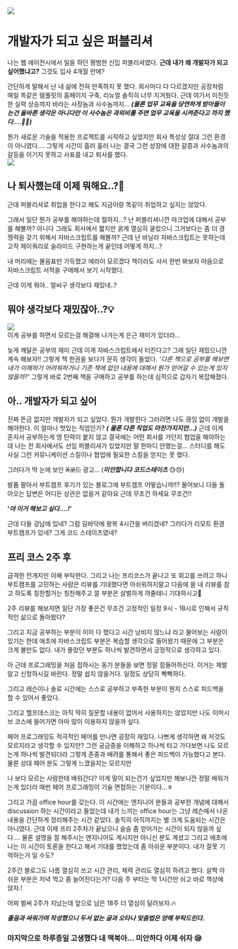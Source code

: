 <style>
  img{
    display:block;
    margin:0 auto;
  }
</style>

<img src="https://media.vlpt.us/images/kdo0129/post/94048751-a0b4-47ac-baf1-153f985ba332/bootcamp.png" />

# 개발자가 되고 싶은 퍼블리셔

나는 웹 에이전시에서 일을 하던 평범한 신입 퍼블리셔였다.
**근데 내가 왜 개발자가 되고 싶어했냐고?** 그것도 입사 4개월 만에?

간단하게 말해서 난 내 삶에 전혀 만족하지 못 했다. 회사마다 다 다르겠지만 공장처럼
매일 똑같은 템플릿의 홈페이지 구축, 리뉴얼 솔직히 너무 지겨웠다.
근데 여기서 미친듯한 실력 상승까지 바라는 사장놈과 사수놈까지...
_**(물론 업무 교육을 당연하게 받아들이는건 올바른 생각은 아니다만 이 사수놈은 과외비를 주면 업무 교육을 시켜준다고 까지 했다....🤬🤬)**_

뭔가 새로운 기술을 적용한 프로젝트를 시작하고 싶었지만 회사 특성상 절대 그런 환경이 아니였다....
그렇게 시간이 흘러 흘러 나는 결국 그런 성장에 대한 갈증과 사수놈과의 갈등을 이기지 못하고 사표를 내고 퇴사를 했다.
![](https://images.velog.io/images/kdo0129/post/d632e9ba-271c-441b-8b0e-f108dbca9c94/image.png)

## 나 퇴사했는데 이제 뭐해요..?🤔

근데 퍼블리셔로 취업을 한다고 해도 지금이랑 똑같이 취업하고 싶지는 않았다.

그래서 일단 뭔가 공부를 해야하는데 뭘하지...?
난 퍼블리셔니깐 마크업에 대해서 공부를 해볼까?
아니다 그래도 회사에서 짧지만 굵게 열심히 굴렀으니 그거보다는 좀 더 경쟁력을 갖기 위해서 자바스크립트를 해볼까?
근데 난 바닐라 자바스크립트는 못하는데 고작 제이쿼리로 슬라이드 구현하는게 끝인데 어떻게 하지...?

내 머리에는 물음표만 가득했고 에라이 모르겠다 책이라도 사서 한번 봐보자 마음으로 자바스크립트 서적을 구매해서 보기 시작했다.

근데 이게 뭐야.. 얼씨구 생각보다 재밌네..?

## 뭐야 생각보다 재밌잖아..?💡

![](https://images.velog.io/images/kdo0129/post/c8defe69-41ec-42b2-8164-4cde96708308/image.png)
이게 공부를 하면서 모르는걸 해결해 나가는게 은근 재미가 있더라...

늦게 깨달은 공부의 재미 근데 이게 자바스크립트에서 터진다고? 그래 일단 재밌으니깐 계속 해보자!!
그렇게 책 한권을 보다가 문득 생각이 들었다.
_'다른 책으로 공부를 해보면 내가 이해하기 어려워하거나 기존 책에 없던 내용에 대해서 뭔가 얻어갈 수 있는게 있지 않을까?'_
그렇게 바로 2번째 책을 구매하고 공부를 하는데 심적으로 갑자기 복잡해졌다.

## 아.. 개발자가 되고 싶어

진짜 뜬금 없지만 개발자가 되고 싶었다. 뭔가 개발한다 그러려면 나도 끊임 없이 개발을 해야한다.
이 얼마나 멋있는 직업인가? **_( 물론 다른 직업도 마찬가지지만...)_**
근데 이게 혼자서 공부하는게 영 탄력이 붙지 않고 결국에는 어떤 회사를 가던지 협업을 해야하는데 나는 전 회사에서도 선임 퍼블리셔가 있었지만 말 한마디 안했는걸...
스터디를 해도 사실 그런 커뮤니케이션 스킬이나 협업에 필요한 스킬을 얻지는 못 했다.

그러다가 딱 눈에 보인 ~~X코드~~ 광고... (_**미안합니다 코드스테이츠**_ 😓😓)

발품 팔아서 부트캠프 후기가 있는 블로그에 부트캠프 어떻습니까!!?
물어보니 다들 돌아오는 답변은 어디든 상관은 없을거 같아요 근데 무조건 하세요 무조건!!

**'_야 이거 해보고 싶다....!_'**

근데 다들 강남에 있네? 그럼 길바닥에 왕복 4시간을 버리겠네?
그러다가 리모트 환경 부트캠프가 있네? 그게 코드 스테이츠였네?

## 프리 코스 2주 후

급격한 전개지만 이해 부탁한다. 그리고 나는 프리코스가 끝나고 또 회고를 쓰려고 하니 부트캠프를 고민하는 사람은 리뷰를 기대했다면 아쉬워하지말고 다음에 쓸 내 리뷰를 참고 하도록 칭찬할거는 칭찬해주고 깔 부분은 살벌하게 까줄테니 기대하시고🥶

2주 리뷰를 해보자면 일단 가장 좋은건 무조건 고정적인 일정 9시 - 18시로 인해서 규칙적인 삶으로 돌아왔다?

그리고 지금 공부하는 부분이 이미 다 했다고 시간 낭비지 않느냐 라고 물어보는 사람이 있기는 한데 애초에 자바스크립트 부분은 복습할 생각으로 들어왔기 때문에 그 부분은 크게 불만도 없다. 내가 몰랐던 부분도 하나씩 발견하면서 긍정적으로 생각하고 있다.

아 근데 프로그래밍을 처음 접하시는 동기 분들을 보면 정말 힘들어하신다.
이거는 제발 알고 신청하시길 바란다. 정말 쉽지 않을거다. 일정도 상당히 빡빡하다.

그리고 레슨이나 솔로 시간에는 스스로 공부하고 부족한 부분이 뭔지 스스로 피드백을 할 수 있어서 좋았다.

그리고 헬프데스크는 아직 딱히 질문할 내용이 없어서 사용하지는 않았지만 나도 이머시브 코스에 들어가면 아마 많이 이용하지 않을까 싶다.

페어 프로그래밍도 적극적인 페어를 만나면 굉장히 재밌다.
나쁘게 생각하면 왜 저것도 모르지라고 생각할 수 있지만?
그런 궁금증을 이해하고 하나씩 타고 가다보면 나도 모르는게 하나씩 발견되더라
그렇게 존중과 배려를 통해서 좋은 피드백이 가능했다고 본다.
물론 상대 페어 분도 그렇게 느꼈을지는 모르지만

나 보다 모르는 사람한테 배워간다? 이게 말이 되는건가 싶었지만 해보니깐 정말 배워가는게 있더라 매번 페어 프로그래밍이 기술 면접하는 기분이다...ㅎ

그리고 가끔 office hour를 갖는다. 이 시간에는 엔지니어 분들과 공부한 개념에 대해서 discussion 하는 시간이라고 들었는데 내가 느끼는 office hour는 그냥 레슨에서 나온 내용을 간단하게 정리해주는 시간 같았다. 솔직히 아직까지는 별 크게 도움되는 시간은 아니였다. 근데 이제 프리 2주차가 끝났으니 슬슬 좀 얻어가는 시간이 되지 않을까 싶다.... 물론 설명을 잘 해주시는 엔지니어도 계시지만 아니신 분도 계셨고 그리고 애초에 나는 이 시간이 토론을 한다고 해서 기대를 했었는데 좀 아쉬운 부분이다. 내가 잘못 기억하는거 일 수도?

2주간 블로그도 나름 열심히 쓰고 시간 관리, 체력 관리도 열심히 하려고 했다.
살짝 아쉬운 부분은 저녁 먹고 좀 늘어진다는거?
다음 주 부터는 딱 1시간만 쉬고 바로 책상에 앉자.!

어찌 벌써 2주가 지났는데 앞으로 남은 18주 더 열심히 달려보자.🔥

_**졸음과 싸워가며 작성했으니 두서 없는 글과 오타나 맞춤법은 양해 부탁드린다.**_

### 마지막으로 하루종일 고생했다 내 맥북아... 미안하다 이제 쉬자 😪
